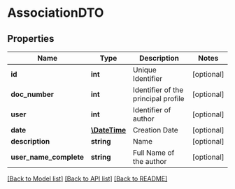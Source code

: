 # AssociationDTO

## Properties
Name | Type | Description | Notes
------------ | ------------- | ------------- | -------------
**id** | **int** | Unique Identifier | [optional] 
**doc_number** | **int** | Identifier of the principal profile | [optional] 
**user** | **int** | Identifier of author | [optional] 
**date** | [**\DateTime**](\DateTime.md) | Creation Date | [optional] 
**description** | **string** | Name | [optional] 
**user_name_complete** | **string** | Full Name of the author | [optional] 

[[Back to Model list]](../README.md#documentation-for-models) [[Back to API list]](../README.md#documentation-for-api-endpoints) [[Back to README]](../README.md)



